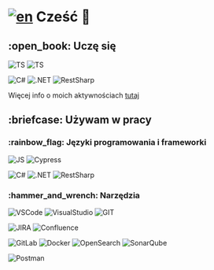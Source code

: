 # [![en](https://img.shields.io/badge/lang-en-red.svg)](https://github.com/bugITwhisperer/bugITwhisperer/blob/main/README.md) Cześć 👋

<h2 align="left">:open_book: Uczę się</h2>
<div id="learning-now-badges">
  
![TS](https://img.shields.io/badge/Code-TypeScript-323330?style=plastic&logo=typescript&logoColor=F7DF1E&color=darkgray) 
![TS](https://img.shields.io/badge/Framework-Playwright-323330?style=plastic&logo=Playwright&logoColor=F7DF1E&color=darkgray)

![C#](https://img.shields.io/badge/Code-C%23-%23239120.svg?style=plastic&logo=c-sharp&logoColor=F7DF1E&color=darkgray) ![.NET](https://img.shields.io/badge/Framework-.NET-323330?style=plastic&logo=.net&logoColor=F7DF1E&color=darkgray) ![RestSharp](https://img.shields.io/badge/Framework-RestSharp-323330?style=plastic&logo=restsharp&logoColor=F7DF1E&color=darkgray)

Więcej info o moich aktywnościach [tutaj](https://github.com/bugITwhisperer/bugITwhisperer/blob/main/README.activities.md)

</div>
<h2 align="left">:briefcase: Używam w pracy</h2>
<h3 align="left">:rainbow_flag: Języki programowania i frameworki </h3>
<div id="in-use-badges">

![JS](https://img.shields.io/badge/Code-JavaScript-323330?style=plastic&logo=javascript&logoColor=F7DF1E&color=darkgray)
![Cypress](https://img.shields.io/badge/Framework-Cypress-323330?style=plastic&logo=Cypress&logoColor=F7DF1E&color=darkgray)

![C#](https://img.shields.io/badge/Code-C%23-%23239120.svg?style=plastic&logo=c-sharp&logoColor=F7DF1E&color=darkgray) ![.NET](https://img.shields.io/badge/Framework-.NET-323330?style=plastic&logo=.net&logoColor=F7DF1E&color=darkgray) 
![RestSharp](https://img.shields.io/badge/Framework-RestSharp-323330?style=plastic&logo=restsharp&logoColor=F7DF1E&color=darkgray)
</div>

<h3 align="left">:hammer_and_wrench: Narzędzia</h3>

<div id="tools">
  
![VSCode](https://img.shields.io/badge/Visual_Studio_Code-0078D4?style=plastic&logo=visual%20studio%20code&logoColor=white)
![VisualStudio](https://img.shields.io/badge/Visual_Studio-5C2D91?style=plastic&logo=visual%20studio&logoColor=white)
![GIT](https://img.shields.io/badge/GIT-orange?style=plastic&logo=git&logoColor=white)

![JIRA](https://img.shields.io/badge/Jira-0052CC?style=plastic&logo=Jira&logoColor=white)
![Confluence](https://img.shields.io/badge/Confluence-0052CC.svg?style=plastic&logo=confluence&logoColor=white)

![GitLab](https://img.shields.io/badge/GitLabCI-5C2D91?style=plastic&logo=gitlab&logoColor=orange&Color=white)
![Docker](https://img.shields.io/badge/Docker-0078D4.svg?style=plastic&logo=docker&logoColor=white)
![OpenSearch](https://img.shields.io/badge/OpenSearch-white?style=plastic&logo=opensearch&logoColor=4E9BCD&color=white)
![SonarQube](https://img.shields.io/badge/SonarQube-white?style=plastic&logo=sonarqube&logoColor=4E9BCD&color=white)

![Postman](https://img.shields.io/badge/REST%20API-Postman-informational?style=plastic&logo=postman&logoColor=orange&color=orange)
</div>
